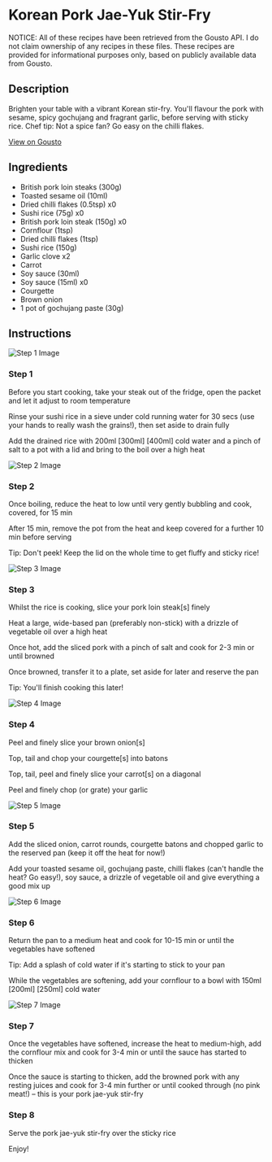 # Korean Pork Jae-Yuk Stir-Fry

NOTICE: All of these recipes have been retrieved from the Gousto API. I do not claim ownership of any recipes in these files. These recipes are provided for informational purposes only, based on publicly available data from Gousto.

## Description

Brighten your table with a vibrant Korean stir-fry. You'll flavour the pork with sesame, spicy gochujang and fragrant garlic, before serving with sticky rice. Chef tip: Not a spice fan? Go easy on the chilli flakes.

[View on Gousto](https://www.gousto.co.uk/recipes/cookbook/korean-pork-jae-yuk-stir-fry)

## Ingredients

- British pork loin steaks (300g)
- Toasted sesame oil (10ml)
- Dried chilli flakes (0.5tsp) x0
- Sushi rice (75g) x0
- British pork loin steak (150g) x0
- Cornflour (1tsp)
- Dried chilli flakes (1tsp)
- Sushi rice (150g)
- Garlic clove x2
- Carrot
- Soy sauce (30ml)
- Soy sauce (15ml) x0
- Courgette
- Brown onion
- 1 pot of gochujang paste (30g)

## Instructions

![Step 1 Image](https://production-media.gousto.co.uk/cms/recipe-step-image/Step-1-1617035250885-x200.jpg)

### Step 1

Before you start cooking, take your steak out of the fridge, open the packet and let it adjust to room temperature

Rinse your sushi rice in a sieve under cold running water for 30 secs (use your hands to really wash the grains!), then set aside to drain fully

Add the drained rice with 200ml <span class="text-purple">[300ml] </span><span class="text-danger">[400ml]</span> cold water and a pinch of salt to a pot with a lid and bring to the boil over a high heat

![Step 2 Image](https://production-media.gousto.co.uk/cms/recipe-step-image/step-2-1617035262922-x200.jpg)

### Step 2

Once boiling, reduce the heat to low until very gently bubbling and cook, covered, for 15 min

After 15 min, remove the pot from the heat and keep covered for a further 10 min before serving

Tip: Don't peek! Keep the lid on the whole time to get fluffy and sticky rice!

![Step 3 Image](https://production-media.gousto.co.uk/cms/recipe-step-image/step-3-1617035272255-x200.jpg)

### Step 3

Whilst the rice is cooking, slice your pork loin steak[s] finely

Heat a large, wide-based pan (preferably non-stick) with a drizzle of vegetable oil over a high heat

Once hot, add the sliced pork with a pinch of salt and cook for 2-3 min or until browned

Once browned, transfer it to a plate, set aside for later and reserve the pan

Tip: You'll finish cooking this later!

![Step 4 Image](https://production-media.gousto.co.uk/cms/recipe-step-image/step-4-1617035276868-x200.jpg)

### Step 4

Peel and finely slice your brown onion[s]

Top, tail and chop your courgette[s] into batons

Top, tail, peel and finely slice your carrot[s] on a diagonal

Peel and finely chop (or grate) your garlic

![Step 5 Image](https://production-media.gousto.co.uk/cms/recipe-step-image/step-5-1617035285006-x200.jpg)

### Step 5

Add the sliced onion, carrot rounds, courgette batons and chopped garlic to the reserved pan (keep it off the heat for now!)

Add your toasted sesame oil, gochujang paste, chilli flakes (can't handle the heat? Go easy!), soy sauce, a drizzle of vegetable oil and give everything a good mix up

![Step 6 Image](https://production-media.gousto.co.uk/cms/recipe-step-image/step-6-1617035297364-x200.jpg)

### Step 6

Return the pan to a medium heat and cook for 10-15 min or until the vegetables have softened

Tip: Add a splash of cold water if it's starting to stick to your pan

While the vegetables are softening, add your cornflour to a bowl with 150ml <span class="text-purple">[200ml]</span> <span class="text-danger">[250ml]</span> cold water

![Step 7 Image](https://production-media.gousto.co.uk/cms/recipe-step-image/step-7-1617035308094-x200.jpg)

### Step 7

Once the vegetables have softened, increase the heat to medium-high, add the cornflour mix and cook for 3-4 min or until the sauce has started to thicken

Once the sauce is starting to thicken, add the browned pork with any resting juices and cook for 3-4 min further or until cooked through (no pink meat!) – this is your pork jae-yuk stir-fry

### Step 8

Serve the pork jae-yuk stir-fry over the sticky rice

Enjoy!

